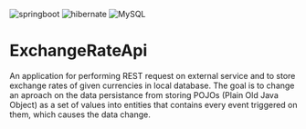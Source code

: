 ![springboot](https://img.shields.io/badge/Spring_Boot-6DB33F?style=for-the-badge&logo=spring-boot&logoColor=white) ![hibernate](https://img.shields.io/badge/Hibernate-59666C?style=for-the-badge&logo=Hibernate&logoColor=white) ![MySQL](https://img.shields.io/badge/MySQL-4479A1?logo=mysql&logoColor=fff) 

# ExchangeRateApi
An application for performing REST request on external service and to store exchange rates of given currencies in local database. The goal is to change an aproach on the data persistance from storing POJOs (Plain Old Java Object) as a set of values into entities that contains every event triggered on them, which causes the data change. 
